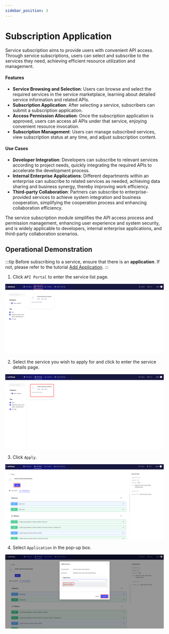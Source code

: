 ```yaml
---
sidebar_position: 3
---
```


# Subscription Application

Service subscription aims to provide users with convenient API access. Through service subscriptions, users can select and subscribe to the services they need, achieving efficient resource utilization and management.

#### Features

- **Service Browsing and Selection**: Users can browse and select the required services in the service marketplace, learning about detailed service information and related APIs.
- **Subscription Application**: After selecting a service, subscribers can submit a subscription application.
- **Access Permission Allocation**: Once the subscription application is approved, users can access all APIs under that service, enjoying convenient resource invocation.
- **Subscription Management**: Users can manage subscribed services, view subscription status at any time, and adjust subscription content.

#### Use Cases

- **Developer Integration**: Developers can subscribe to relevant services according to project needs, quickly integrating the required APIs to accelerate the development process.
- **Internal Enterprise Applications**: Different departments within an enterprise can subscribe to related services as needed, achieving data sharing and business synergy, thereby improving work efficiency.
- **Third-party Collaboration**: Partners can subscribe to enterprise-provided services to achieve system integration and business cooperation, simplifying the cooperation process and enhancing collaboration efficiency.

The service subscription module simplifies the API access process and permission management, enhancing user experience and system security, and is widely applicable to developers, internal enterprise applications, and third-party collaboration scenarios.

## Operational Demonstration

:::tip
Before subscribing to a service, ensure that there is an **application**. If not, please refer to the tutorial [Add Application](./application.md#add-application).
:::

1. Click `API Portal` to enter the service list page.

![](images/2024-09-08/ecd5ea8c0d6fa8f30bff52044a31cba6ac83f4c86ac3e17f8b519ff06c07615c.png)  


2. Select the service you wish to apply for and click to enter the service details page.

![](images/2024-09-08/ff02113b60ec584f19a69a4a26633fdcf67980b73eda19a3f00b097b678cc64f.png)  

3. Click `Apply`.

![](images/2024-09-08/d307240b19639c8059fc5880afb17c1e0e29fbb7707f5f4d289fe943ca2bac3e.png)   

4. Select `Application` in the pop-up box.

![](images/2024-09-08/fb862f12c84f2f5d8525555750185fa2cd074af05b1a9f55d26bb231a296ff7d.png)  

